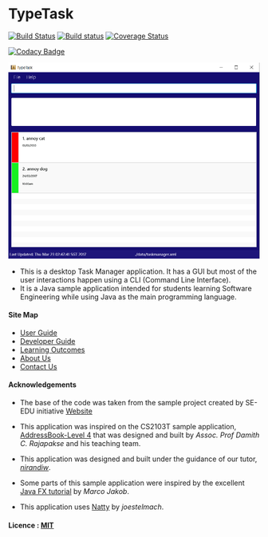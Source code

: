 # TypeTask

[![Build Status](https://travis-ci.org/CS2103JAN2017-T09-B2/main.svg?branch=master)](https://travis-ci.org/CS2103JAN2017-T09-B2/main)
[![Build status](https://ci.appveyor.com/api/projects/status/tmk1f4divuhbfrj2/branch/master?svg=true)](https://ci.appveyor.com/project/LWWenz/main/branch/master)
[![Coverage Status](https://coveralls.io/repos/github/CS2103JAN2017-T09-B2/main/badge.svg?branch=master)](https://coveralls.io/github/CS2103JAN2017-T09-B2/main?branch=master)

[![Codacy Badge](https://api.codacy.com/project/badge/Grade/7c967dd5e5a64457b0fae1dc7ac79433)](https://www.codacy.com/app/LWWenz/main?utm_source=github.com&amp;utm_medium=referral&amp;utm_content=CS2103JAN2017-T09-B2/main&amp;utm_campaign=Badge_Grade)

<img src="docs/images/Ui.png" width="600"><br>

* This is a desktop Task Manager application. It has a GUI but most of the user interactions happen using
  a CLI (Command Line Interface).
* It is a Java sample application intended for students learning Software Engineering while using Java as
  the main programming language.


#### Site Map
* [User Guide](docs/UserGuide.md)
* [Developer Guide](docs/DeveloperGuide.md)
* [Learning Outcomes](docs/LearningOutcomes.md)
* [About Us](docs/AboutUs.md)
* [Contact Us](docs/ContactUs.md)


#### Acknowledgements

* The base of the code was taken from the sample project created by SE-EDU initiative
  [Website](https://github.com/se-edu/)

* This application was inspired on the CS2103T sample application, [AddressBook-Level 4](https://github.com/nus-cs2103-AY1617S2/addressbook-level4) that was designed and built by *Assoc. Prof Damith C. Rajapakse* and his teaching team.

* This application was designed and built under the guidance of our tutor, *[nirandiw](https://github.com/nirandiw)*.

* Some parts of this sample application were inspired by the excellent
  [Java FX tutorial](http://code.makery.ch/library/javafx-8-tutorial/) by *Marco Jakob*.
  
* This application uses [Natty](https://github.com/joestelmach/natty) by *joestelmach*.

#### Licence : [MIT](LICENSE)
